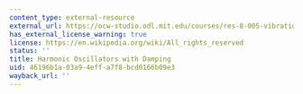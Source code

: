 ```yaml
---
content_type: external-resource
external_url: https://ocw-studio.odl.mit.edu/courses/res-8-005-vibrations-and-waves-problem-solving-fall-2012/pages/problem-solving-videos/harmonic-oscillators-with-damping-1
has_external_license_warning: true
license: https://en.wikipedia.org/wiki/All_rights_reserved
status: ''
title: Harmonic Oscillators with Damping
uid: 46196b1a-03a9-4eff-a7f8-bcd0166b09e3
wayback_url: ''
---
```

